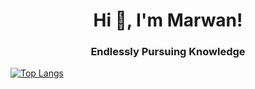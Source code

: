 <h1 align="center"> Hi 👋, I'm Marwan!</a></h1>
<h3 align="center">Endlessly Pursuing Knowledge</h3>


[![Top Langs](https://github-readme-stats.vercel.app/api/top-langs/?username=marwanhn&layout=compact)](https://github.com/marwanhn/github-readme-stats)
